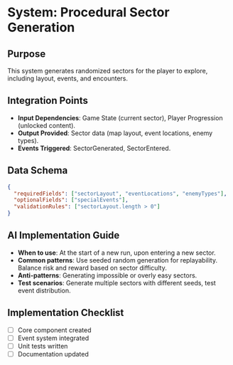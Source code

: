 # System: Procedural Sector Generation
## Purpose
This system generates randomized sectors for the player to explore, including layout, events, and encounters.

## Integration Points
- **Input Dependencies**: Game State (current sector), Player Progression (unlocked content).
- **Output Provided**: Sector data (map layout, event locations, enemy types).
- **Events Triggered**: SectorGenerated, SectorEntered.

## Data Schema
```json
{
  "requiredFields": ["sectorLayout", "eventLocations", "enemyTypes"],
  "optionalFields": ["specialEvents"],
  "validationRules": ["sectorLayout.length > 0"]
}
```

## AI Implementation Guide
- **When to use**: At the start of a new run, upon entering a new sector.
- **Common patterns**: Use seeded random generation for replayability. Balance risk and reward based on sector difficulty.
- **Anti-patterns**: Generating impossible or overly easy sectors.
- **Test scenarios**: Generate multiple sectors with different seeds, test event distribution.

## Implementation Checklist
- [ ] Core component created
- [ ] Event system integrated
- [ ] Unit tests written
- [ ] Documentation updated